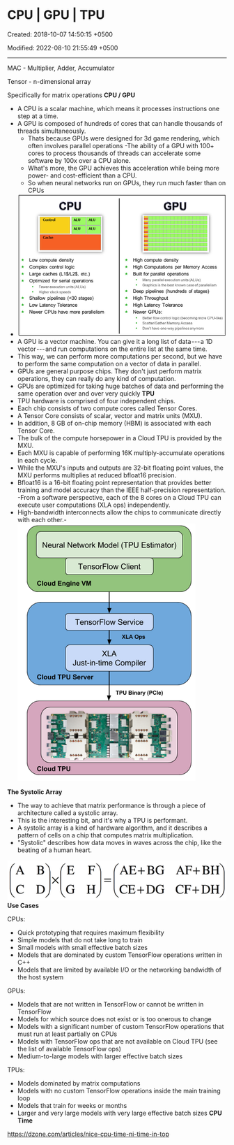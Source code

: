 # CPU | GPU | TPU

Created: 2018-10-07 14:50:15 +0500

Modified: 2022-08-10 21:55:49 +0500

---

MAC - Multiplier, Adder, Accumulator

Tensor - n-dimensional array

Specifically for matrix operations
**CPU / GPU**
-   A CPU is a scalar machine, which means it processes instructions one step at a time.
-   A GPU is composed of hundreds of cores that can handle thousands of threads simultaneously.
    -   Thats because GPUs were designed for 3d game rendering, which often involves parallel operations -The ability of a GPU with 100+ cores to process thousands of threads can accelerate some software by 100x over a CPU alone.
    -   What's more, the GPU achieves this acceleration while being more power- and cost-efficient than a CPU.
    -   So when neural networks run on GPUs, they run much faster than on CPUs
-   ![alt text](media/CPU---GPU---TPU-image1.jpg)
-   A GPU is a vector machine. You can give it a long list of data --- a 1D vector --- and run computations on the entire list at the same time.
-   This way, we can perform more computations per second, but we have to perform the same computation on a vector of data in parallel.
-   GPUs are general purpose chips. They don't just perform matrix operations, they can really do any kind of computation.
-   GPUs are optimized for taking huge batches of data and performing the same operation over and over very quickly
**TPU**
-   TPU hardware is comprised of four independent chips.
-   Each chip consists of two compute cores called Tensor Cores.
-   A Tensor Core consists of scalar, vector and matrix units (MXU).
-   In addition, 8 GB of on-chip memory (HBM) is associated with each Tensor Core.
-   The bulk of the compute horsepower in a Cloud TPU is provided by the MXU.
-   Each MXU is capable of performing 16K multiply-accumulate operations in each cycle.
-   While the MXU's inputs and outputs are 32-bit floating point values, the MXU performs multiplies at reduced bfloat16 precision.
-   Bfloat16 is a 16-bit floating point representation that provides better training and model accuracy than the IEEE half-precision representation. -From a software perspective, each of the 8 cores on a Cloud TPU can execute user computations (XLA ops) independently.
-   High-bandwidth interconnects allow the chips to communicate directly with each other.-   ![alt text](media/CPU---GPU---TPU-image2.png)

**The Systolic Array**
-   The way to achieve that matrix performance is through a piece of architecture called a systolic array.
-   This is the interesting bit, and it's why a TPU is performant.
-   A systolic array is a kind of hardware algorithm, and it describes a pattern of cells on a chip that computes matrix multiplication.
-   "Systolic" describes how data moves in waves across the chip, like the beating of a human heart.

![alt text](media/CPU---GPU---TPU-image3.png)
**Use Cases**

CPUs:
-   Quick prototyping that requires maximum flexibility
-   Simple models that do not take long to train
-   Small models with small effective batch sizes
-   Models that are dominated by custom TensorFlow operations written in C++
-   Models that are limited by available I/O or the networking bandwidth of the host system

GPUs:
-   Models that are not written in TensorFlow or cannot be written in TensorFlow
-   Models for which source does not exist or is too onerous to change
-   Models with a significant number of custom TensorFlow operations that must run at least partially on CPUs
-   Models with TensorFlow ops that are not available on Cloud TPU (see the list of available TensorFlow ops)
-   Medium-to-large models with larger effective batch sizes

TPUs:
-   Models dominated by matrix computations
-   Models with no custom TensorFlow operations inside the main training loop
-   Models that train for weeks or months
-   Larger and very large models with very large effective batch sizes
**CPU Time**

<https://dzone.com/articles/nice-cpu-time-ni-time-in-top>

